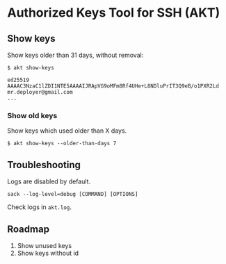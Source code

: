 # Authorized Keys Tool for SSH (AKT)

## Show keys

Show keys older than 31 days, without removal:

```shell
$ akt show-keys

ed25519 AAAAC3NzaC1lZDI1NTE5AAAAIJRApVG9oMFm8Rf4UHe+L8NDluPrIT3Q9eB/o1PXR2Ld mr.deployer@gmail.com
...
```

### Show old keys

Show keys which used older than X days.

```shell
$ akt show-keys --older-than-days 7
```

## Troubleshooting

Logs are disabled by default.

```shell
sack --log-level=debug [COMMAND] [OPTIONS]
```

Check logs in `akt.log`.

## Roadmap

1. Show unused keys
2. Show keys without id
